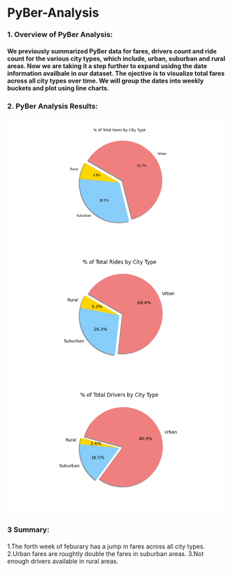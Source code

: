 # PyBer-Analysis

### 1. Overview of PyBer Analysis:
#### We previously summarized PyBer data for fares, drivers count and ride count for the various city types, which include, urban, suburban and rural areas. Now we are taking it a step further to expand usidng the date information availbale in our dataset. The ojective is to visualize total fares across all city types over time. We will group the dates into weekly buckets and plot using line charts.

### 2. PyBer Analysis Results:
![5](https://github.com/maldonado91/PyBer-Analysis/blob/main/analysis/Fig5.png)
![6](https://github.com/maldonado91/PyBer-Analysis/blob/main/analysis/Fig6.png)
![7](https://github.com/maldonado91/PyBer-Analysis/blob/main/analysis/Fig7.png)

      
 ### 3 Summary:
#### 
1.The forth week of feburary has a jump in fares across all city types.
2.Urban fares are roughtly double the fares in suburban areas.
3.Not enough drivers available in rural areas.

